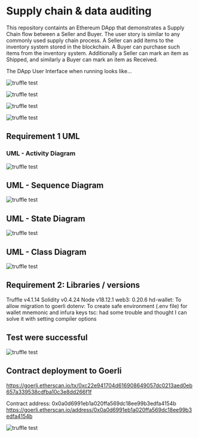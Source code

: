 # Supply chain & data auditing

This repository containts an Ethereum DApp that demonstrates a Supply Chain flow between a Seller and Buyer. The user story is similar to any commonly used supply chain process. A Seller can add items to the inventory system stored in the blockchain. A Buyer can purchase such items from the inventory system. Additionally a Seller can mark an item as Shipped, and similarly a Buyer can mark an item as Received.

The DApp User Interface when running looks like...

![truffle test](images/ftc_product_overview.png)

![truffle test](images/ftc_farm_details.png)

![truffle test](images/ftc_product_details.png)

![truffle test](images/ftc_transaction_history.png)

## Requirement 1 UML
### UML - Activity Diagram
![truffle test](images/UML_Activity.png)

## UML - Sequence Diagram
![truffle test](images/UML-Sequence.png)

## UML - State Diagram
![truffle test](images/UML-State.png)

## UML - Class Diagram
![truffle test](images/UML-Class.png)


## Requirement 2: Libraries / versions
Truffle v4.1.14
Solidity v0.4.24
Node v18.12.1
web3: 0.20.6
hd-wallet: To allow migration to goerli
dotenv: To create safe environment (.env file) for wallet mnemonic and infura keys
tsc: had some trouble and thought I can solve it with setting compiler options

## Test were successful
![truffle test](images/Tests_successful.png)

## Contract deployment to Goerli
https://goerli.etherscan.io/tx/0xc22e941704d616908649057dc0213aed0eb657a339538cdfba10c3e8dd266f1f

Contract address: 0x0a0d6991eb1a020ffa569dc18ee99b3edfa4154b
https://goerli.etherscan.io/address/0x0a0d6991eb1a020ffa569dc18ee99b3edfa4154b


![truffle test](images/Migration-goerli.png)

